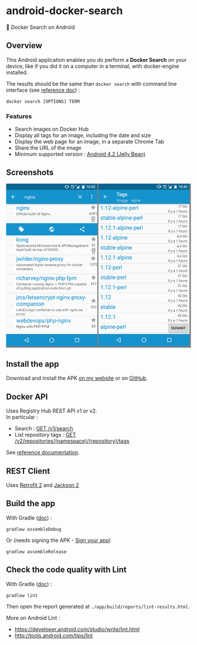 # android-docker-search
:whale: Docker Search on Android

## Overview

This Android application enables you do perform a **Docker Search** on your device, like if you did it on a computer in a terminal, with docker-engine installed.

The results should be the same than `docker search` with command line interface (see [reference doc](https://docs.docker.com/engine/reference/commandline/search/)) :

    docker search [OPTIONS] TERM

### Features

- Search images on Docker Hub
- Display all tags for an image, including the date and size
- Display the web page for an image, in a separate Chrome Tab
- Share the URL of the image
- Minimum supported version : [Android 4.2 (Jelly Bean)](https://developer.android.com/about/versions/android-4.2.html)

## Screenshots

![screenshot 1](/media/android-app-screenshot_1.png)

## Install the app

Download and install the APK [on my website](http://g.husta.free.fr/android/#docker-search) or on [GitHub](https://github.com/ghusta/android-docker-search/releases).

## Docker API

Uses Registry Hub REST API v1 or v2.  
In particular :
- Search : [GET /v1/search](https://docs.docker.com/v1.6/reference/api/registry_api/#search)
- List repository tags : [GET /v2/repositories/(namespace)/(repository)/tags](https://docs.docker.com/v1.6/reference/api/registry_api/#list-repository-tags)

See [reference documentation](https://docs.docker.com/v1.6/reference/api/registry_api/).

## REST Client

Uses [Retrofit 2](https://square.github.io/retrofit/) and [Jackson 2](https://github.com/FasterXML/jackson)

## Build the app

With Gradle ([doc](https://developer.android.com/studio/build/building-cmdline.html#DebugMode)) :

    gradlew assembleDebug

Or (needs signing the APK - [Sign your app](https://developer.android.com/studio/publish/app-signing.html))

    gradlew assembleRelease

## Check the code quality with Lint

With Gradle ([doc](https://developer.android.com/studio/write/lint.html#lint-task)) :

    gradlew lint

Then open the report generated at `./app/build/reports/lint-results.html`.

More on Android Lint :

- https://developer.android.com/studio/write/lint.html
- http://tools.android.com/tips/lint
